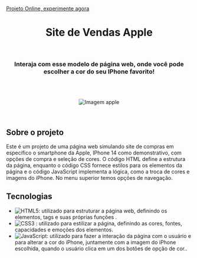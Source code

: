 [ Projeto Online, experimente agora ](https://apple-brasil-br.netlify.app)

<h1 align="center"> Site de Vendas Apple </h1>

<br>

<h3 align="center">
  Interaja com esse modelo de página web, onde você pode escolher a cor do seu IPhone favorito!
</h3>

<br>


<br>

<div align="center">

![Imagem apple](https://user-images.githubusercontent.com/99486037/226912520-ebddb885-12b4-4f84-b5a3-666fc97fa012.PNG)

</div>

<br>

## Sobre o projeto 

Este é um projeto de uma página web simulando site de compras em específico o smartphone da Apple, IPhone 14 como demonstrativo, com opções de compra e seleção de cores. O código HTML define a estrutura da página, enquanto o código CSS fornece estilos para os elementos da página e o código JavaScript implementa a lógica, como a troca de cores e imagens do iPhone. No menu superior temos opções de navegação.

## Tecnologias 


- ![ HTML5 ](https://img.shields.io/badge/-HTML5-E34F26?style=flat-square&logo=html5&logoColor=white): utilizado para estruturar a página web, definindo os elementos, tags e suas próprias funções .
- ![ CSS3 ](https://img.shields.io/badge/-CSS3-1572B6?style=flat-square&logo=css3) : utilizado para estilizar a página, definindo as cores, fontes, capacidades e emoções dos elementos.
- ![ JavaScript ](https://img.shields.io/badge/-JavaScript-black?style=flat-square&logo=javascript): utilizado para fazer a interação da página com o usuário e para alterar a cor do iPhone, juntamente com a imagem do iPhone escolhida, quando o usuário clica em um dos botões de opção de cor..

<br>
